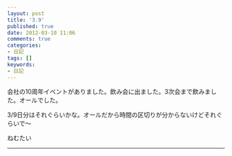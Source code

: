 ```yaml
---
layout: post
title: '3.9'
published: true
date: 2012-03-10 11:06
comments: true
categories:
- 日記
tags: []
keywords:
- 日記
---
```

会社の10周年イベントがありました。飲み会に出ました。3次会まで飲みました。オールでした。

3/9日分はそれぐらいかな。オールだから時間の区切りが分からないけどそれぐらいで〜

ねむたい

---

